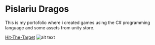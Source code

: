 # Pislariu Dragos

This is my portofolio where i created games using the C# programming language and some assets from unity store.


[Hit-The-Target](https://github.com/dragospislariu/Hit-The-Target)
![alt text](https://github.com/dragospislariu/dragospislariu.github.io/blob/main/images/hitthetarget.JPG)
